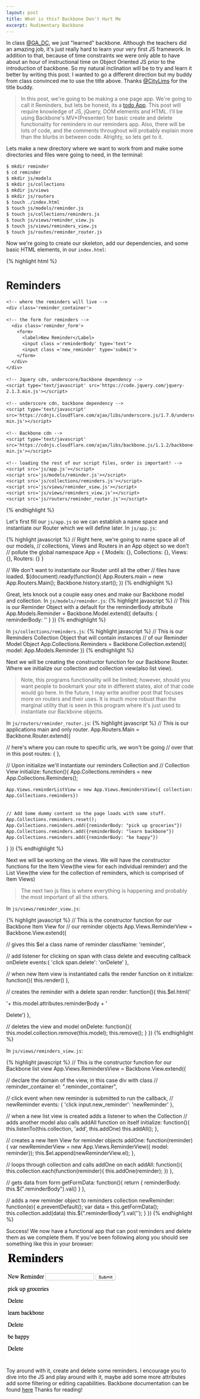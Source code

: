 ```yaml
---
layout: post
title: What is this? Backbone Don't Hurt Me
excerpt: Rudimentary Backbone
---
```


In class [@GA_DC](https://twitter.com/GA_DC), we just "learned" backbone. Although the teachers did an amazing job, it's just really hard to learn your very first JS framework. In addition to that, because of time constraints we were only able to have about an hour of instructional time on Object Oriented JS prior to the introduction of backbone. So my natural inclination will be to try and learn it better by writing this post. I wanted to go a different direction but my buddy from class convinced me to use the title above. Thanks [@CityLims](https://twitter.com/CityLims) for the title buddy.

> In this post, we're going to be making a one page app. We're going to call it Reminders, but lets be honest, its a [todo App](http://todomvc.com/). This post will require knowledge of JS, jQuery, DOM elements and HTML. I'll be using Backbone's MV*(Presenter) for basic create and delete functionality for reminders in our reminders app. Also, there will be lots of code, and the comments throughout will probably explain more than the blurbs in between code. Alrighty, so lets get to it.


Lets make a new directory where we want to work from and make some directories and files were going to need, in the terminal:

    $ mkdir reminder
    $ cd reminder
    $ mkdir js/models
    $ mkdir js/collections
    $ mkdir js/views
    $ mkdir js/routers
    $ touch ./index.html
    $ touch js/models/reminder.js
    $ touch js/collections/reminders.js
    $ touch js/views/reminder_view.js
    $ touch js/views/reminders_view.js
    $ touch js/routes/reminder_router.js


Now we're going to create our skeleton, add our dependencies, and some basic HTML elements, in our `index.html`:

{% highlight html %}
<!DOCTYPE html>
<html>
  <head>
    <title></title>
  </head>
  <body>
    <h1> Reminders </h1>

    <!-- where the reminders will live -->
    <div class='reminder_container'>

    <!-- the form for reminders -->
      <div class='reminder_form'>
        <form>
          <label>New Reminder</Label>
          <input class ='reminderBody' type='text'>
          <input class ='new_reminder' type='submit'>
        </form>
      </div>
    </div>

    <!-- Jquery cdn, underscore/backbone dependency -->
    <script type='text/javascript' src='https://code.jquery.com/jquery-2.1.3.min.js'></script>

    <!-- underscore cdn, backbone dependency -->
    <script type='text/javascript' src='https://cdnjs.cloudflare.com/ajax/libs/underscore.js/1.7.0/underscore-min.js'></script>

    <!-- Backbone cdn -->
    <script type='text/javascript' src='https://cdnjs.cloudflare.com/ajax/libs/backbone.js/1.1.2/backbone-min.js'></script>

    <!-- loading the rest of our script files, order is important! -->
    <script src='js/app.js'></script>
    <script src='js/models/reminder.js'></script>
    <script src='js/collections/reminders.js'></script>
    <script src='js/views/reminder_view.js'></script>
    <script src='js/views/reminders_view.js'></script>
    <script src='js/routers/reminder_router.js'></script>
  </body>
</html>
{% endhighlight %}

Let's first fill our `js/app.js` so we can establish a name space and instantiate our Router which we will define later.
In `js/app.js`:

{% highlight javascript %}
// Right here, we're going to name space all of our models,
// collections, Views and Routers in an App object so we don't
// pollute the global namespace
App = {
  Models: {},
  Collections: {},
  Views: {},
  Routers: {}
}

// We don't want to instantiate our Router until all the other
// files have loaded.
$(document).ready(function(){
  App.Routers.main = new App.Routers.Main();
  Backbone.history.start();
})
{% endhighlight %}

Great, lets knock out a couple easy ones and make our Backbone model and collection.
In `js/models/reminder.js`:
{% highlight javascript %}
// This is our Reminder Object with a default for the reminderBody attribute
App.Models.Reminder = Backbone.Model.extend({
  defaults: {
    reminderBody: ''
  }
})
{% endhighlight %}

In `js/collections/reminders.js`:
{% highlight javascript %}
// This is our Reminders Collection Object that will contain instances
// of our Reminder Model Object
App.Collections.Reminders = Backbone.Collection.extend({
  model: App.Models.Reminder
})
{% endhighlight %}

Next we will be creating the constructor function for our Backbone Router. Where we initialize our collection and collection view(also list view).

> Note, this programs functionality will be limited; however, should you want people to bookmark your site in different states, alot of that code would go here. In the future, I may write another post that focuses more on routers and their uses. It is much more robust than the marginal utility that is seen in this program where it's just used to instantiate our Backbone objects.

In `js/routers/reminder_router.js`:
{% highlight javascript %}
// This is our applications main and only router.
App.Routers.Main = Backbone.Router.extend({

  // here's where you can route to specific urls, we won't be going
  // over that in this post
  routes: {
  },

  // Upon initialize we'll instantiate our reminders Collection and
  // Collection View
  initialize: function(){
    App.Collections.reminders = new App.Collections.Reminders();

    App.Views.reminderListView = new App.Views.RemindersView({ collection: App.Collections.reminders})


    // Add Some dummy content so the page loads with some stuff.
    App.Collections.reminders.reset();
    App.Collections.reminders.add({reminderBody: "pick up groceries"})
    App.Collections.reminders.add({reminderBody: "learn backbone"})
    App.Collections.reminders.add({reminderBody: "be happy"})
  }
})
{% endhighlight %}

Next we will be working on the views. We will have the constructor functions for the Item View(the view for each individual reminder) and the List View(the view for the collection of reminders, which is comprised of Item Views)

> The next two js files is where everything is happening and probably the most important of all the others.

In `js/views/reminder_view.js`:

{% highlight javascript %}
// This is the constructor function for our Backbone Item View for
// our reminder objects
App.Views.ReminderView = Backbone.View.extend({

  // gives this $el a class name of reminder
  className: 'reminder',

  // add listener for clicking on span with class delete and executing callback onDelete
  events:{
    'click span.delete': 'onDelete'
  },

  // when new Item view is instantiated calls the render function on it
  initialize: function(){
    this.render()
  },

  // creates the reminder with a delete span
  render: function(){
    this.$el.html('<p>'+ this.model.attributes.reminderBody + '</p><span class="delete">Delete</span>')
  },

  // deletes the view and model
  onDelete: function(){
    this.model.collection.remove(this.model);
    this.remove();
  }
})
{% endhighlight %}

In `js/views/reminders_view.js`:

{% highlight javascript %}
// This is the constructor function for our Backbone list view
App.Views.RemindersView = Backbone.View.extend({

  // declare the domain of the view, in this case div with class
  // reminder_container
  el: ".reminder_container",

  // click event when new reminder is submitted to run the callback,
  // newReminder
  events: {
    'click input.new_reminder': 'newReminder'
  },

  // when a new list view is created adds a listener to when the Collection
  // adds another model also calls addAll function on itself
  initialize: function(){
    this.listenTo(this.collection, 'add', this.addOne)
    this.addAll();
  },

  // creates a new Item View for reminder objects
  addOne: function(reminder){
    var newReminderView = new App.Views.ReminderView({ model: reminder});
    this.$el.append(newReminderView.el);
  },

  // loops through collection and calls addOne on each
  addAll: function(){
    this.collection.each(function(reminder){
			this.addOne(reminder);
    })
  },

  // gets data from form
  getFormData: function(){
    return { reminderBody: this.$(".reminderBody").val() }
  },

  // adds a new reminder object to reminders collection
  newReminder: function(e){
    e.preventDefault();
    var data = this.getFormData();
    this.collection.add(data)
    this.$(".reminderBody").val('');
  }
})
{% endhighlight %}

Success! We now have a functional app that can post reminders and delete them as we complete them. If you've been following along you should see something like this in your browser:

<img src="/images/backbone_success.png">

Toy around with it, create and delete some reminders. I encourage you to dive into the JS and play around with it, maybe add some more attributes add some filtering or editing capabilities. Backbone documentation can be found [here](http://backbonejs.org/) Thanks for reading!
